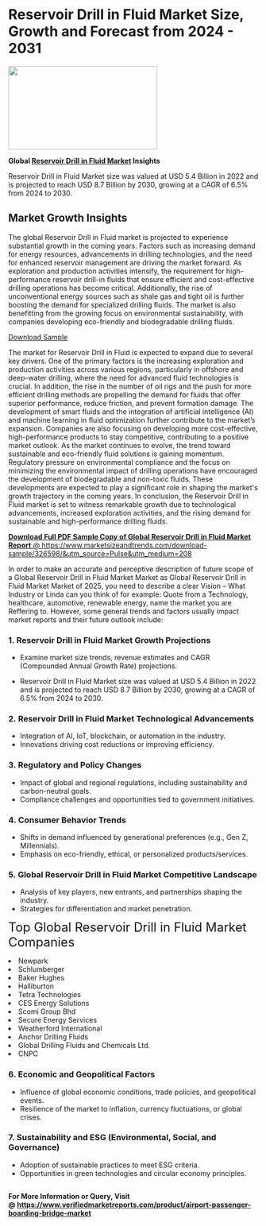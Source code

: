 <H1>Reservoir Drill in Fluid Market Size, Growth and Forecast from 2024 - 2031</H1><img class="aligncenter size-medium wp-image-584254" src="https://thirdeyenews.in/wp-content/uploads/2024/09/Global-Market-Research-300x168.jpeg" alt="" width="300" height="168" /><p><strong>Global&nbsp;<a href="https://www.marketsizeandtrends.com/download-sample/326598/&amp;utm_source=Pulse&amp;utm_medium=208">Reservoir Drill in Fluid Market</a> Insights</strong></p><p>Reservoir Drill in Fluid Market size was valued at USD 5.4 Billion in 2022 and is projected to reach USD 8.7 Billion by 2030, growing at a CAGR of 6.5% from 2024 to 2030.</p><p><h2>Market Growth Insights</h2> <p>The global Reservoir Drill in Fluid market is projected to experience substantial growth in the coming years. Factors such as increasing demand for energy resources, advancements in drilling technologies, and the need for enhanced reservoir management are driving the market forward. As exploration and production activities intensify, the requirement for high-performance reservoir drill-in fluids that ensure efficient and cost-effective drilling operations has become critical. Additionally, the rise of unconventional energy sources such as shale gas and tight oil is further boosting the demand for specialized drilling fluids. The market is also benefitting from the growing focus on environmental sustainability, with companies developing eco-friendly and biodegradable drilling fluids.</p> <p><a href="#">Download Sample</a></p> <p>The market for Reservoir Drill in Fluid is expected to expand due to several key drivers. One of the primary factors is the increasing exploration and production activities across various regions, particularly in offshore and deep-water drilling, where the need for advanced fluid technologies is crucial. In addition, the rise in the number of oil rigs and the push for more efficient drilling methods are propelling the demand for fluids that offer superior performance, reduce friction, and prevent formation damage. The development of smart fluids and the integration of artificial intelligence (AI) and machine learning in fluid optimization further contribute to the market’s expansion. Companies are also focusing on developing more cost-effective, high-performance products to stay competitive, contributing to a positive market outlook. As the market continues to evolve, the trend toward sustainable and eco-friendly fluid solutions is gaining momentum. Regulatory pressure on environmental compliance and the focus on minimizing the environmental impact of drilling operations have encouraged the development of biodegradable and non-toxic fluids. These developments are expected to play a significant role in shaping the market's growth trajectory in the coming years. In conclusion, the Reservoir Drill in Fluid market is set to witness remarkable growth due to technological advancements, increased exploration activities, and the rising demand for sustainable and high-performance drilling fluids. <p><a href="#"></p><p><span class=""><strong>Download Full PDF Sample Copy of Global Reservoir Drill in Fluid Market Report</strong> @ <a href="https://www.marketsizeandtrends.com/download-sample/326598/&amp;utm_source=Pulse&amp;utm_medium=208" target="_blank">https://www.marketsizeandtrends.com/download-sample/326598/&amp;utm_source=Pulse&amp;utm_medium=208</a></span></p><p>In order to make an accurate and perceptive description of future scope of a Global&nbsp;Reservoir Drill in Fluid Market Market as Global&nbsp;Reservoir Drill in Fluid Market Market of 2025, you need to describe a clear Vision &ndash; What Industry or Linda can you think of for example: Quote from a Technology, healthcare, automotive, renewable energy, name the market you are Reffering to. However, some general trends and factors usually impact market reports and their future outlook include:</p><h3>1.&nbsp;<strong>Reservoir Drill in Fluid Market Growth Projections</strong></h3><ul><li>Examine market size trends, revenue estimates and CAGR (Compounded Annual Growth Rate) projections.</li><li><p>Reservoir Drill in Fluid Market size was valued at USD 5.4 Billion in 2022 and is projected to reach USD 8.7 Billion by 2030, growing at a CAGR of 6.5% from 2024 to 2030.</p></li></ul><h3>2.&nbsp;<strong>Reservoir Drill in Fluid Market Technological Advancements</strong></h3><ul><li>Integration of AI, IoT, blockchain, or automation in the industry.</li><li>Innovations driving cost reductions or improving efficiency.</li></ul><h3>3.&nbsp;<strong>Regulatory and Policy Changes</strong></h3><ul><li>Impact of global and regional regulations, including sustainability and carbon-neutral goals.</li><li>Compliance challenges and opportunities tied to government initiatives.</li></ul><h3>4.&nbsp;<strong>Consumer Behavior Trends</strong></h3><ul><li>Shifts in demand influenced by generational preferences (e.g., Gen Z, Millennials).</li><li>Emphasis on eco-friendly, ethical, or personalized products/services.</li></ul><h3>5.&nbsp;<strong>Global Reservoir Drill in Fluid Market Competitive Landscape</strong></h3><ul><li>Analysis of key players, new entrants, and partnerships shaping the industry.</li><li>Strategies for differentiation and market penetration.</li></ul><p data-pm-slice="1 1 []"><span style="color: inherit; font-family: inherit; font-size: 25px;">Top Global Reservoir Drill in Fluid Market Companies</span></p><div class="" data-test-id=""><p><li>Newpark</li><li> Schlumberger</li><li> Baker Hughes</li><li> Halliburton</li><li> Tetra Technologies</li><li> CES Energy Solutions</li><li> Scomi Group Bhd</li><li> Secure Energy Services</li><li> Weatherford International</li><li> Anchor Drilling Fluids</li><li> Global Drilling Fluids and Chemicals Ltd.</li><li> CNPC</li></p></div><h3>6.&nbsp;<strong>Economic and Geopolitical Factors</strong></h3><ul><li>Influence of global economic conditions, trade policies, and geopolitical events.</li><li>Resilience of the market to inflation, currency fluctuations, or global crises.</li></ul><h3>7.&nbsp;<strong>Sustainability and ESG (Environmental, Social, and Governance)</strong></h3><ul><li>Adoption of sustainable practices to meet ESG criteria.</li><li>Opportunities in green technologies and circular economy principles.</li></ul><h2><strong style="font-size: 14px;">For More Information or Query, Visit @&nbsp;</strong><a style="background-color: #ffffff; font-size: 14px;" href="https://www.marketsizeandtrends.com/report/reservoir-drill-in-fluid-market/" target="_blank">https://www.verifiedmarketreports.com/product/airport-passenger-boarding-bridge-market</a></h2>
